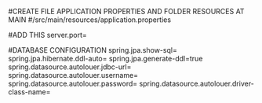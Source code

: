 #CREATE FILE APPLICATION PROPERTIES AND FOLDER RESOURCES AT MAIN
#/src/main/resources/application.properties

#ADD THIS
server.port=

#DATABASE CONFIGURATION
spring.jpa.show-sql=
spring.jpa.hibernate.ddl-auto=
spring.jpa.generate-ddl=true
spring.datasource.autolouer.jdbc-url=
spring.datasource.autolouer.username=
spring.datasource.autolouer.password=
spring.datasource.autolouer.driver-class-name=
